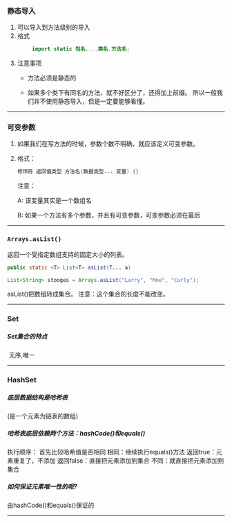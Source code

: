 ### 静态导入

1. 可以导入到方法级别的导入
2. 格式

```java
		import static 包名....类名.方法名;
```

3. 注意事项

   - 方法必须是静态的

   - 如果多个类下有同名的方法，就不好区分了，还得加上前缀。
     			所以一般我们并不使用静态导入，但是一定要能够看懂。





---

### 可变参数

1. 如果我们在写方法的时候，参数个数不明确，就应该定义可变参数。

2. 格式：

   ```java
   修饰符 返回值类型 方法名(数据类型... 变量) {}
   ```

   注意：

   A: 该变量其实是一个数组名

   B: 如果一个方法有多个参数，并且有可变参数，可变参数必须在最后



---

### `Arrays.asList()`

返回一个受指定数组支持的固定大小的列表。

```java
public static <T> List<T> asList(T... a)
```

```java
List<String> stooges = Arrays.asList("Larry", "Moe", "Curly");
```



asList()把数组转成集合。
		注意：这个集合的长度不能改变。

---

### Set

##### Set集合的特点

​		无序,唯一

---

### HashSet

##### 底层数据结构是哈希表

(是一个元素为链表的数组)



##### 哈希表底层依赖两个方法：hashCode()和equals()

执行顺序：
	首先比较哈希值是否相同
			相同：继续执行equals()方法
					返回true：元素重复了，不添加
					返回false：直接把元素添加到集合
			不同：就直接把元素添加到集合



##### 如何保证元素唯一性的呢?

由hashCode()和equals()保证的





---







